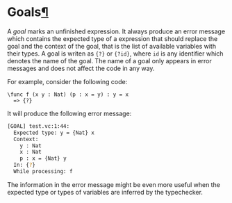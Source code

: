 <h1 id="goals">Goals<a class="headerlink" href="#goals" title="Permanent link">&para;</a></h1>

A _goal_ marks an unfinished expression.
It always produce an error message which contains the expected type of a expression that should replace the goal and the context of the goal, that is the list of available variables with their types.
A goal is writen as `{?}` or `{?id}`, where `id` is any identifier which denotes the name of the goal.
The name of a goal only appears in error messages and does not affect the code in any way.

For example, consider the following code:
```arend
\func f (x y : Nat) (p : x = y) : y = x
  => {?}
```

It will produce the following error message:

```bash
[GOAL] test.vc:1:44:
  Expected type: y = {Nat} x
  Context:
    y : Nat
    x : Nat
    p : x = {Nat} y
  In: {?}
  While processing: f
```

The information in the error message might be even more useful when the expected type or types of variables are inferred by the typechecker.

